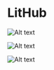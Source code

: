 # LitHub
![Alt text](http://i1271.photobucket.com/albums/jj622/frederickchoe/capture2_zpshbywd09g.jpg "Inventory")

![Alt text](http://i1271.photobucket.com/albums/jj622/frederickchoe/capture_zpshb7bkibl.jpg "Reservation Status")

![Alt text](http://i1271.photobucket.com/albums/jj622/frederickchoe/capture1_zpsw52luxtw.jpg "Dispensary Map")
